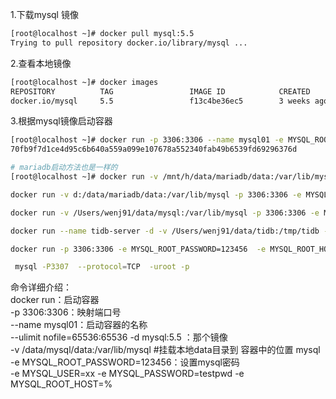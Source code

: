 

1.下载mysql 镜像
```bash
[root@localhost ~]# docker pull mysql:5.5
Trying to pull repository docker.io/library/mysql ...
```
2.查看本地镜像
```bash
[root@localhost ~]# docker images
REPOSITORY          TAG                 IMAGE ID            CREATED             SIZE
docker.io/mysql     5.5                 f13c4be36ec5        3 weeks ago         205 MB
```

3.根据mysql镜像启动容器
```bash
[root@localhost ~]# docker run -p 3306:3306 --name mysql01 -e MYSQL_ROOT_PASSWORD=123456 -d mysql:5.5
70fb9f7d1ce4d95c6b640a559a099e107678a552340fab49b6539fd69296376d

# mariadb启动方法也是一样的
[root@localhost ~]# docker run -v /mnt/h/data/mariadb/data:/var/lib/mysql -p 3306:3306 -e MYSQL_ROOT_PASSWORD=123456  -e MYSQL_ROOT_HOST=127.0.0.1 --name mariadb --ulimit nofile=65536:65536 -d mariadb

docker run -v d:/data/mariadb/data:/var/lib/mysql -p 3306:3306 -e MYSQL_ROOT_PASSWORD=123456  -e MYSQL_ROOT_HOST=127.0.0.1 --name mariadb --ulimit nofile=65536:65536 -d mariadb:10.3.14

docker run -v /Users/wenj91/data/mysql:/var/lib/mysql -p 3306:3306 -e MYSQL_ROOT_PASSWORD=123456  --name mariadb --ulimit nofile=65536:65536 -d mariadb

docker run --name tidb-server -d -v /Users/wenj91/data/tidb:/tmp/tidb -p 4000:4000 -p 10080:10080 pingcap/tidb:latest

docker run -p 3306:3306 -e MYSQL_ROOT_PASSWORD=123456  -e MYSQL_ROOT_HOST=127.0.0.1 --name mariadb --ulimit nofile=65536:65536 -d mariadb

 mysql -P3307  --protocol=TCP  -uroot -p
```

命令详细介绍：  
 docker run：启动容器  
 -p 3306:3306：映射端口号  
 --name mysql01：启动容器的名称  
 --ulimit nofile=65536:65536
 -d mysql:5.5 ：那个镜像  
 -v /data/mysql/data:/var/lib/mysql #挂载本地data目录到 容器中的位置 mysql  
 -e MYSQL_ROOT_PASSWORD=123456：设置mysql密码  
 -e MYSQL_USER=xx
 -e MYSQL_PASSWORD=testpwd
 -e MYSQL_ROOT_HOST=%
 